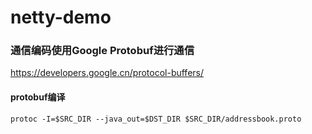# netty-demo

### 通信编码使用Google Protobuf进行通信
https://developers.google.cn/protocol-buffers/

#### protobuf编译
```shell script
protoc -I=$SRC_DIR --java_out=$DST_DIR $SRC_DIR/addressbook.proto
```